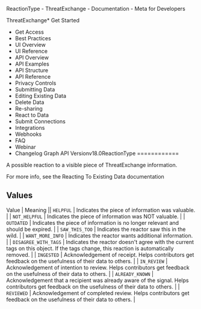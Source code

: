 
ReactionType - ThreatExchange - Documentation - Meta for Developers











ThreatExchange* Get Started
* Get Access
* Best Practices
* UI Overview
* UI Reference
* API Overview
* API Examples
* API Structure
* API Reference
* Privacy Controls
* Submitting Data
* Editing Existing Data
* Delete Data
* Re-sharing
* React to Data
* Submit Connections
* Integrations
* Webhooks
* FAQ
* Webinar
* Changelog
Graph API Versionv18.0ReactionType
============


A possible reaction to a visible piece of ThreatExchange information.


For more info, see the Reacting To Existing Data documentation


Values
------




 Value | Meaning || `HELPFUL` | Indicates the piece of information was valuable. |
| `NOT_HELPFUL` | Indicates the piece of information was NOT valuable. |
| `OUTDATED` | Indicates the piece of information is no longer relevant and should be expired. |
| `SAW_THIS_TOO` | Indicates the reactor saw this in the wild. |
| `WANT_MORE_INFO` | Indicates the reactor wants additional information. |
| `DISAGREE_WITH_TAGS` | Indicates the reactor doesn't agree with the current tags on this object. If the tags change, this reaction is automatically removed. |
| `INGESTED` | Acknowledgement of receipt. Helps contributors get feedback on the usefulness of their data to others. |
| `IN_REVIEW` | Acknowledgement of intention to review. Helps contributors get feedback on the usefulness of their data to others. |
| `ALREADY_KNOWN` | Acknowledgement that a recipient was already aware of the signal. Helps contributors get feedback on the usefulness of their data to others. |
| `REVIEWED` | Acknowledgement of completed review. Helps contributors get feedback on the usefulness of their data to others. |

































 
